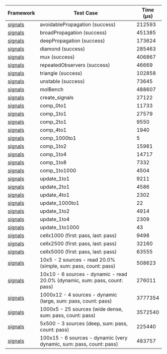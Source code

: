 | Framework | Test Case | Time (μs) |
| --- | --- | --- |
| [signals](https://github.com/rodydavis/signals.dart) | avoidablePropagation (success) | 212593 |
| [signals](https://github.com/rodydavis/signals.dart) | broadPropagation (success) | 451385 |
| [signals](https://github.com/rodydavis/signals.dart) | deepPropagation (success) | 173624 |
| [signals](https://github.com/rodydavis/signals.dart) | diamond (success) | 285463 |
| [signals](https://github.com/rodydavis/signals.dart) | mux (success) | 406867 |
| [signals](https://github.com/rodydavis/signals.dart) | repeatedObservers (success) | 46669 |
| [signals](https://github.com/rodydavis/signals.dart) | triangle (success) | 102858 |
| [signals](https://github.com/rodydavis/signals.dart) | unstable (success) | 73645 |
| [signals](https://github.com/rodydavis/signals.dart) | molBench | 488607 |
| [signals](https://github.com/rodydavis/signals.dart) | create_signals | 27122 |
| [signals](https://github.com/rodydavis/signals.dart) | comp_0to1 | 11733 |
| [signals](https://github.com/rodydavis/signals.dart) | comp_1to1 | 27579 |
| [signals](https://github.com/rodydavis/signals.dart) | comp_2to1 | 9550 |
| [signals](https://github.com/rodydavis/signals.dart) | comp_4to1 | 1940 |
| [signals](https://github.com/rodydavis/signals.dart) | comp_1000to1 | 5 |
| [signals](https://github.com/rodydavis/signals.dart) | comp_1to2 | 15981 |
| [signals](https://github.com/rodydavis/signals.dart) | comp_1to4 | 14717 |
| [signals](https://github.com/rodydavis/signals.dart) | comp_1to8 | 7332 |
| [signals](https://github.com/rodydavis/signals.dart) | comp_1to1000 | 4504 |
| [signals](https://github.com/rodydavis/signals.dart) | update_1to1 | 9211 |
| [signals](https://github.com/rodydavis/signals.dart) | update_2to1 | 4586 |
| [signals](https://github.com/rodydavis/signals.dart) | update_4to1 | 2302 |
| [signals](https://github.com/rodydavis/signals.dart) | update_1000to1 | 22 |
| [signals](https://github.com/rodydavis/signals.dart) | update_1to2 | 4914 |
| [signals](https://github.com/rodydavis/signals.dart) | update_1to4 | 2309 |
| [signals](https://github.com/rodydavis/signals.dart) | update_1to1000 | 43 |
| [signals](https://github.com/rodydavis/signals.dart) | cellx1000 (first: pass, last: pass) | 9498 |
| [signals](https://github.com/rodydavis/signals.dart) | cellx2500 (first: pass, last: pass) | 32160 |
| [signals](https://github.com/rodydavis/signals.dart) | cellx5000 (first: pass, last: pass) | 63555 |
| [signals](https://github.com/rodydavis/signals.dart) | 10x5 - 2 sources - read 20.0% (simple, sum: pass, count: pass) | 508623 |
| [signals](https://github.com/rodydavis/signals.dart) | 10x10 - 6 sources - dynamic - read 20.0% (dynamic, sum: pass, count: pass) | 276011 |
| [signals](https://github.com/rodydavis/signals.dart) | 1000x12 - 4 sources - dynamic (large, sum: pass, count: pass) | 3777354 |
| [signals](https://github.com/rodydavis/signals.dart) | 1000x5 - 25 sources (wide dense, sum: pass, count: pass) | 3572540 |
| [signals](https://github.com/rodydavis/signals.dart) | 5x500 - 3 sources (deep, sum: pass, count: pass) | 225440 |
| [signals](https://github.com/rodydavis/signals.dart) | 100x15 - 6 sources - dynamic (very dynamic, sum: pass, count: pass) | 483757 |
